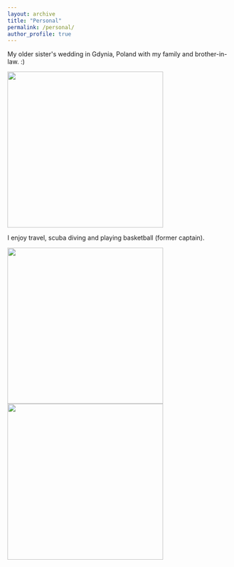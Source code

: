 ```yaml
---
layout: archive
title: "Personal"
permalink: /personal/
author_profile: true
---
```



My older sister's wedding in Gdynia, Poland with my family and brother-in-law. :)

<img src="https://Reina-Kawai.github.io/images/fam-dinner.jpg" width="350">


I enjoy travel, scuba diving and playing basketball (former captain).

<img src="https://Reina-Kawai.github.io/images/fam-scuba-diving.jpg" width="350">
<img src="https://Reina-Kawai.github.io/images/personal_grand_canyon.JPG" width="350">
